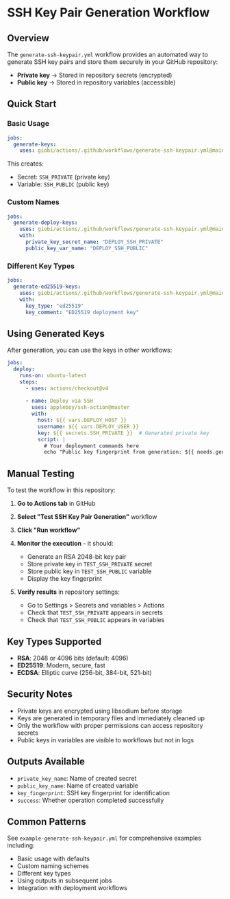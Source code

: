 # SSH Key Pair Generation Workflow

## Overview

The `generate-ssh-keypair.yml` workflow provides an automated way to generate SSH key pairs and store them securely in your GitHub repository:

- **Private key** → Stored in repository secrets (encrypted)
- **Public key** → Stored in repository variables (accessible)

## Quick Start

### Basic Usage
```yaml
jobs:
  generate-keys:
    uses: giobi/actions/.github/workflows/generate-ssh-keypair.yml@main
```

This creates:
- Secret: `SSH_PRIVATE` (private key)  
- Variable: `SSH_PUBLIC` (public key)

### Custom Names
```yaml
jobs:
  generate-deploy-keys:
    uses: giobi/actions/.github/workflows/generate-ssh-keypair.yml@main
    with:
      private_key_secret_name: "DEPLOY_SSH_PRIVATE"
      public_key_var_name: "DEPLOY_SSH_PUBLIC"
```

### Different Key Types
```yaml
jobs:
  generate-ed25519-keys:
    uses: giobi/actions/.github/workflows/generate-ssh-keypair.yml@main
    with:
      key_type: "ed25519"
      key_comment: "ED25519 deployment key"
```

## Using Generated Keys

After generation, you can use the keys in other workflows:

```yaml
jobs:
  deploy:
    runs-on: ubuntu-latest
    steps:
      - uses: actions/checkout@v4
      
      - name: Deploy via SSH
        uses: appleboy/ssh-action@master
        with:
          host: ${{ vars.DEPLOY_HOST }}
          username: ${{ vars.DEPLOY_USER }}
          key: ${{ secrets.SSH_PRIVATE }}  # Generated private key
          script: |
            # Your deployment commands here
            echo "Public key fingerprint from generation: ${{ needs.generate-keys.outputs.key_fingerprint }}"
```

## Manual Testing

To test the workflow in this repository:

1. **Go to Actions tab** in GitHub
2. **Select "Test SSH Key Pair Generation"** workflow
3. **Click "Run workflow"**
4. **Monitor the execution** - it should:
   - Generate an RSA 2048-bit key pair
   - Store private key in `TEST_SSH_PRIVATE` secret
   - Store public key in `TEST_SSH_PUBLIC` variable
   - Display the key fingerprint

5. **Verify results** in repository settings:
   - Go to Settings > Secrets and variables > Actions
   - Check that `TEST_SSH_PRIVATE` appears in secrets
   - Check that `TEST_SSH_PUBLIC` appears in variables

## Key Types Supported

- **RSA**: 2048 or 4096 bits (default: 4096)
- **ED25519**: Modern, secure, fast
- **ECDSA**: Elliptic curve (256-bit, 384-bit, 521-bit)

## Security Notes

- Private keys are encrypted using libsodium before storage
- Keys are generated in temporary files and immediately cleaned up
- Only the workflow with proper permissions can access repository secrets
- Public keys in variables are visible to workflows but not in logs

## Outputs Available

- `private_key_name`: Name of created secret
- `public_key_name`: Name of created variable  
- `key_fingerprint`: SSH key fingerprint for identification
- `success`: Whether operation completed successfully

## Common Patterns

See `example-generate-ssh-keypair.yml` for comprehensive examples including:
- Basic usage with defaults
- Custom naming schemes
- Different key types
- Using outputs in subsequent jobs
- Integration with deployment workflows